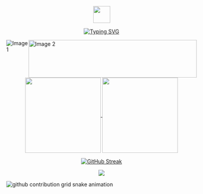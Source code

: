 

<p align="center"><img src="https://media.giphy.com/media/hvRJCLFzcasrR4ia7z/giphy.gif" width="45"></p>


<meta name="google-site-verification" content="I0I3xj2yNnKMDNCW7vMHH_msME4KgTK5tAyx-msz7AI" />
<p align="center">
<a href="https://git.io/typing-svg"><img src="https://readme-typing-svg.demolab.com?font=Fira+Code&weight=100&size=27&pause=1000&color=1CC500&center=true&random=false&width=435&lines=Computer+Science+undergrad;Programmer;Developer;Active+Learner" alt="Typing SVG" /></a>
</p>



<div style="display: flex; justify-content: space-between;">
    <img src="https://giffiles.alphacoders.com/180/1808.gif" alt="Image 1" >
    <img src="https://img1.picmix.com/output/stamp/normal/3/9/6/7/2387693_e8061.gif" alt="Image 2" width=100% height="100px">
</div>



<!--- themes 
[just](https://github.com/anuraghazra/github-readme-stats/blob/master/themes/README.md) --->
<div align="center">
         <a href="https://github.com/sankeer28">
          <img height=200 align="center" src="https://github-readme-stats.vercel.app/api?username=sankeer28&show_icons=true&theme=gotham&hide_border=true&background=FFFFFF00&hide_title=true&hide_rank=true" />
        </a>
        <a href="https://github.com/sankeer28">
          <img height=200 align="center" src="https://github-readme-stats.vercel.app/api/top-langs/?username=sankeer28&layout=compact&theme=gotham&hide_border=true&background=FFFFFF00&langs_count=8" />
        </a>
        <br>
        <!--- <img src="https://github-readme-stats.vercel.app/api?username=sankeer-28&show_icons=true&theme=gotham" />--->
<!--text jokes- <img src="https://readme-jokes.vercel.app/api?hideBorder&theme=cobalt&qColor=%23944bcc&aColor=%23bbdb51" alt="Jokes Card" />--->



<!--  ![Current UTC time](https://jojoee.jojoee.com/api/utcnowgif?utcnowhideBorder&theme=cobalt&qColor=%23944bcc&aColor=%23bbdb51)-->
<!--matrix--  <img src="https://user-images.githubusercontent.com/40064496/120735130-6c9e2300-c4c0-11eb-8346-94429163466a.gif">--->
 [![GitHub Streak](https://streak-stats.demolab.com?user=sankeer28&theme=gotham&hide_border=true)](https://git.io/streak-stats)
</div>

<p align="center">
  <a href="https://github.com/sankeer28">
    <img src="https://skillicons.dev/icons?i=c,vim,html,css,arch,python,js,arduino,bash,discordjs,electron,elixir,emacs,figma,git,github,latex,ps,powershell,vscode,windows,ubuntu,linux,haskell,rust,pycharm,ai,bots,blender,npm" />
  </a>
</p>

<picture>
  <source
    media="(prefers-color-scheme: dark)"
    srcset="https://raw.githubusercontent.com/sankeer28/sankeer28/output/github-contribution-grid-snake-dark.svg"
  />
  <source
    media="(prefers-color-scheme: light)"
    srcset="https://raw.githubusercontent.com/sankeer28/sankeer28/output/github-contribution-grid-snake.svg"
  />
  <img
    alt="github contribution grid snake animation"
    src="https://raw.githubusercontent.com/sankeer28/sankeer28/output/github-contribution-grid-snake.svg"
  />
</picture>









